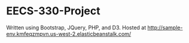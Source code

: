 # EECS-330-Project
Written using Bootstrap, JQuery, PHP, and D3.
Hosted at http://sample-env.kmfeqzmpvn.us-west-2.elasticbeanstalk.com/
